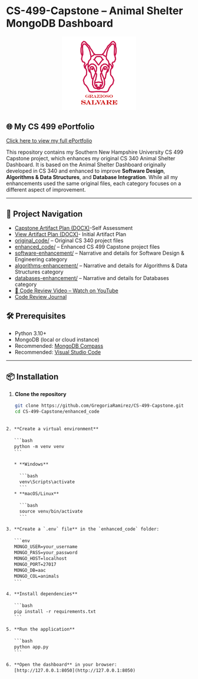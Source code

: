 # CS-499-Capstone – Animal Shelter MongoDB Dashboard

<p align="center">
  <img src="data/Grazioso%20Salvare%20Logo.png" alt="Grazioso Salvare Logo" width="200">
</p>

## 🌐 My CS 499 ePortfolio  
[Click here to view my full ePortfolio](https://gregoriaramirez.github.io/)  

This repository contains my Southern New Hampshire University CS 499 Capstone project, which enhances my original CS 340 Animal Shelter Dashboard. 
It is based on the Animal Shelter Dashboard originally developed in CS 340 and enhanced to improve **Software Design**, **Algorithms & Data Structures**, and **Database Integration**. While all my enhancements used the same original files, each category focuses on a different aspect of improvement.

---

## 📂 Project Navigation

- [Capstone Artifact Plan (DOCX)](https://github.com/GregoriaRamirez/CS-499-Capstone/blob/main/narratives/artifact_plan.docx)-Self Assessment 
- [View Artifact Plan (DOCX)](https://github.com/GregoriaRamirez/CS-499-Capstone/blob/main/narratives/artifact_plan.docx)- Initial Artifact Plan
- [original\_code/](https://github.com/GregoriaRamirez/CS-499-Capstone/tree/main/original_code) – Original CS 340 project files
- [enhanced\_code/](https://github.com/GregoriaRamirez/CS-499-Capstone/tree/main/enhanced) – Enhanced CS 499 Capstone project files
- [software-enhancement/](https://github.com/GregoriaRamirez/CS-499-Capstone/blob/main/narratives/Software/README.md) – Narrative and details for Software Design & Engineering category  
- [algorithms-enhancement/](https://github.com/GregoriaRamirez/CS-499-Capstone/blob/main/narratives/algorithms/README.md) – Narrative and details for Algorithms & Data Structures category  
- [databases-enhancement/](https://github.com/GregoriaRamirez/CS-499-Capstone/blob/main/narratives/Databases/README.md) – Narrative and details for Databases category  
- [🎥 Code Review Video – Watch on YouTube](https://www.youtube.com/watch?v=DXgBW47WSRQ)
- [Code Review Journal](code_review/code_review_journal.md)



## 🛠️ Prerequisites
- Python 3.10+
- MongoDB (local or cloud instance)
- Recommended: [MongoDB Compass](https://www.mongodb.com/try/download/compass)
- Recommended: [Visual Studio Code](https://code.visualstudio.com/)
---
## 📦 Installation

1. **Clone the repository**  
   ```bash
   git clone https://github.com/GregoriaRamirez/CS-499-Capstone.git
   cd CS-499-Capstone/enhanced_code
````

2. **Create a virtual environment**

   ```bash
   python -m venv venv
   ```

   * **Windows**

     ```bash
     venv\Scripts\activate
     ```
   * **macOS/Linux**

     ```bash
     source venv/bin/activate
     ```

3. **Create a `.env` file** in the `enhanced_code` folder:

   ```env
   MONGO_USER=your_username
   MONGO_PASS=your_password
   MONGO_HOST=localhost
   MONGO_PORT=27017
   MONGO_DB=aac
   MONGO_COL=animals
   ```

4. **Install dependencies**

   ```bash
   pip install -r requirements.txt
   ```

5. **Run the application**

   ```bash
   python app.py
   ```

6. **Open the dashboard** in your browser:
   [http://127.0.0.1:8050](http://127.0.0.1:8050)





